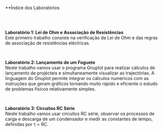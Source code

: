 **Índice dos Laboratórios

<br><br>

**Laboratório 1: Lei de Ohm e Associação de Resistências**<br>
Este primeiro trabalho consiste na verificação da Lei de Ohm e das regras de associação de resistências eléctricas.

<br>

**Laboratório 2: Lançamento de um Foguete**<br>
Neste trabalho vamos usar o programa Gnuplot para realizar cálculos de lançamento de projécteis e simultaneamente visualizar as trajectórias. A linguagem do Gnuplot permite integrar os cálculos numéricos com as instruções que geram gráficos tornando muito rápido e eficiente o estudo de problemas físicos relativamente simples.

<br>

**Laboratório 3: Circuitos RC Série**<br>
Neste trabalho vamos usar circuitos RC série, observar os processos de carga e descarga de um condensador e medir as constantes de tempo, definidas por τ = RC.
